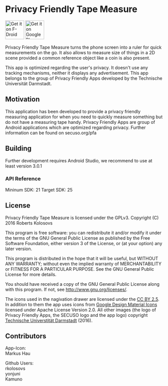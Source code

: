 # Privacy Friendly Tape Measure

[<img src="https://fdroid.gitlab.io/artwork/badge/get-it-on.png"
     alt="Get it on F-Droid"
     height="60">](https://f-droid.org/packages/org.secuso.privacyfriendlytapemeasure/)
[<img src="https://play.google.com/intl/en_us/badges/images/generic/en-play-badge.png"
     alt="Get it on Google Play"
     height="60">](https://play.google.com/store/apps/details?id=org.secuso.privacyfriendlytapemeasure)

Privacy Friendly Tape Measure turns the phone screen into a ruler for quick measurements on the go. It also allows to measure size of things in a 2D scene provided a common reference object like a coin is also present.

This app is optimized regarding the user's privacy. It doesn't use any tracking mechanisms, neither it displays any advertisement. This app belongs to the group of Privacy Friendly Apps developed by the Technische Universität Darmstadt. 

## Motivation

This application has been developed to provide a privacy friendly measuring application for when you need to quickly measure something but do not have a measuring tape handy. Privacy Friendly Apps are group of Android applications which are optimized regarding privacy. Further information can be found on secuso.org/pfa

## Building

Further development requires Android Studio, we recommend to use at least version 3.0.1
 
### API Reference

Mininum SDK: 21
Target SDK: 25 

## License

Privacy Friendly Tape Measure is licensed under the GPLv3.
Copyright (C) 2016 Roberts Kolosovs

This program is free software: you can redistribute it and/or modify
it under the terms of the GNU General Public License as published by
the Free Software Foundation, either version 3 of the License, or
(at your option) any later version.

This program is distributed in the hope that it will be useful,
but WITHOUT ANY WARRANTY; without even the implied warranty of
MERCHANTABILITY or FITNESS FOR A PARTICULAR PURPOSE.  See the
GNU General Public License for more details.

You should have received a copy of the GNU General Public License
along with this program. If not, see <http://www.gnu.org/licenses/>.

The icons used in the nagivation drawer are licensed under the [CC BY 2.5](http://creativecommons.org/licenses/by/2.5/). In addition to them the app uses icons from [Google Design Material Icons](https://design.google.com/icons/index.html) licensed under Apache License Version 2.0. All other images (the logo of Privacy Friendly Apps, the SECUSO logo and the app logo) copyright [Technische Universtität Darmstadt](www.tu-darmstadt.de) (2016).

## Contributors

App-Icon: <br />
Markus Hau<br />

Github Users: <br />
rkolosovs<br />
yonjuni<br />
Kamuno
